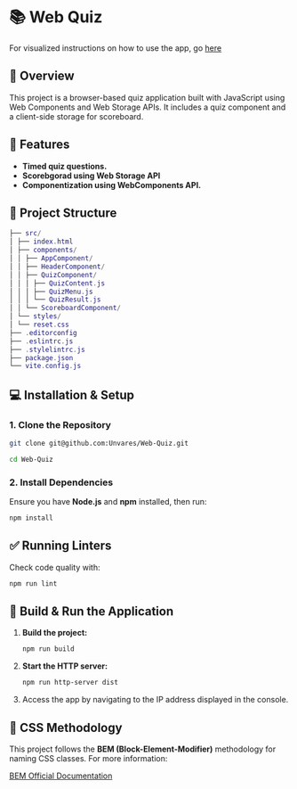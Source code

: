 # 📚 Web Quiz

For visualized instructions on how to use the app, go [here](INSTRUCTIONS.md)

## 📝 Overview

This project is a browser-based quiz application built with JavaScript using Web Components and Web Storage APIs. It includes a quiz component and a client-side storage for scoreboard.

## 🚀 Features

- **Timed quiz questions.**
- **Scorebgorad using Web Storage API**
- **Componentization using WebComponents API.**

## 📂 Project Structure

```lua
├── src/
│ ├── index.html
│ ├── components/
│ │ ├── AppComponent/
│ │ ├── HeaderComponent/
│ │ ├── QuizComponent/
│ │ │ ├── QuizContent.js
│ │ │ ├── QuizMenu.js
│ │ │ └── QuizResult.js
│ │ └── ScoreboardComponent/
│ └── styles/
│ └── reset.css
├── .editorconfig
├── .eslintrc.js
├── .stylelintrc.js
├── package.json
└── vite.config.js
```

## 💻 Installation & Setup

### 1. Clone the Repository

```bash
git clone git@github.com:Unvares/Web-Quiz.git
```

```bash
cd Web-Quiz
```

### 2. Install Dependencies

Ensure you have **Node.js** and **npm** installed, then run:

```bash
npm install
```

## ✅ Running Linters

Check code quality with:

```bash
npm run lint
```

## 🔧 Build & Run the Application

1. **Build the project:**

   ```bash
   npm run build
   ```

2. **Start the HTTP server:**

   ```bash
   npm run http-server dist
   ```

3. Access the app by navigating to the IP address displayed in the console.

## 🎨 CSS Methodology

This project follows the **BEM (Block-Element-Modifier)** methodology for naming CSS classes. For more information:

[BEM Official Documentation](https://en.bem.info/methodology/)
